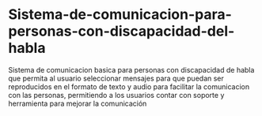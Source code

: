 # Sistema-de-comunicacion-para-personas-con-discapacidad-del-habla
Sistema de comunicacion basica para personas con discapacidad de habla que permita al usuario seleccionar mensajes para que puedan ser reproducidos en el formato de texto y audio para facilitar la comunicacion con las personas, permitiendo a los usuarios contar con soporte y herramienta para mejorar la comunicación 
